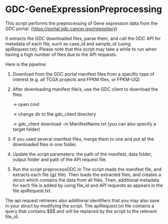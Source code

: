 # GDC-GeneExpressionPreprocessing

This script performs the preprocessing of Gene expression data from the GDC portal. (https://portal.gdc.cancer.gov/repository)

It extracts the GDC downloaded files, parse them, and call the GDC API for metadata of each file, such as case_id and sample_id (using apiRequest.txt).
Please note that this script may take a while to run when having a high number of files due to the API requests.

Here is the pipeline:
1. Download from the GDC portal manifest files from a specific type of interest (e.g. all TCGA projects and FPKM files, or FPKM-UQ)

2. After downloading manifest file/s, use the GDC client to download the files:

    -> open cmd

    -> change dir to the gdc_client directory

    -> gdc_client download -m ManifestName.txt 
    (you can also specify a target folder)


3. If you used several manifest files, merge them to one and put all the downloaded files in one folder.

4. Update the script parameters: the path of the manifest, data folder, output folder and path of the API request file.

5. Run the script preprocessGDC.m
The script reads the manifest file, and extracts each file (gz file).
Then loads the extracted files, and creates a struct which contains the data from all files.
Then, additional metadata for each file is added by using file_id and API requests as appears in the file apiRequest.txt.

The api request retrieves also additional identifiers that you may also save in your struct by modifying the script.
The apiRequest.txt file contains a query that contains $$$ and will be replaced by the script to the relevant file_id.
